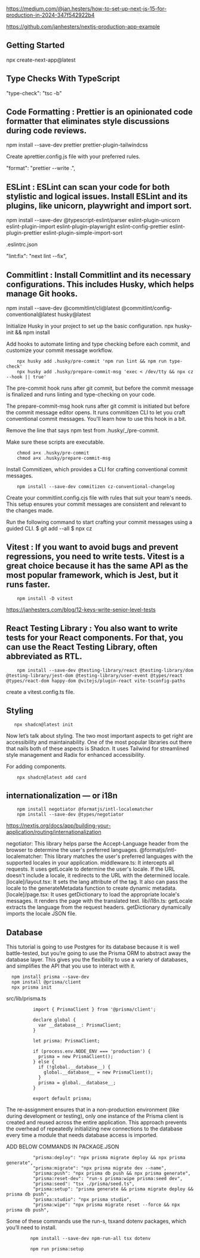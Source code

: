 
https://medium.com/@jan.hesters/how-to-set-up-next-js-15-for-production-in-2024-347f542922b4

https://github.com/janhesters/nextjs-production-app-example

## Getting Started
npx create-next-app@latest

## Type Checks With TypeScript
"type-check": "tsc -b"

## Code Formatting : Prettier is an opinionated code formatter that eliminates style discussions during code reviews.
npm install --save-dev prettier prettier-plugin-tailwindcss

Create aprettier.config.js file with your preferred rules.

"format": "prettier --write .",

## ESLint : ESLint can scan your code for both stylistic and logical issues. Install ESLint and its plugins, like unicorn, playwright and import sort.
npm install --save-dev @typescript-eslint/parser eslint-plugin-unicorn eslint-plugin-import eslint-plugin-playwright eslint-config-prettier eslint-plugin-prettier eslint-plugin-simple-import-sort

.eslintrc.json

"lint:fix": "next lint --fix",

## Commitlint : Install Commitlint and its necessary configurations. This includes Husky, which helps manage Git hooks.
npm install --save-dev @commitlint/cli@latest @commitlint/config-conventional@latest husky@latest

Initialize Husky in your project to set up the basic configuration.
        npx husky-init && npm install

Add hooks to automate linting and type checking before each commit, and customize your commit message workflow.

        npx husky add .husky/pre-commit 'npm run lint && npm run type-check'
        npx husky add .husky/prepare-commit-msg 'exec < /dev/tty && npx cz --hook || true'

The pre-commit hook runs after git commit, but before the commit message is finalized and runs linting and type-checking on your code.

The prepare-commit-msg hook runs after git commit is initiated but before the commit message editor opens. It runs commitizen CLI to let you craft conventional commit messages. You'll learn how to use this hook in a bit.

Remove the line that says npm test from .husky/_/pre-commit.


Make sure these scripts are executable.

        chmod a+x .husky/pre-commit
        chmod a+x .husky/prepare-commit-msg

Install Commitizen, which provides a CLI for crafting conventional commit messages.

        npm install --save-dev commitizen cz-conventional-changelog

Create your commitlint.config.cjs file with rules that suit your team's needs. This setup ensures your commit messages are consistent and relevant to the changes made.

Run the following command to start crafting your commit messages using a guided CLI.
  $     git add --all
  $     npx cz

## Vitest : If you want to avoid bugs and prevent regressions, you need to write tests. Vitest is a great choice because it has the same API as the most popular framework, which is Jest, but it runs faster.

        npm install -D vitest

https://janhesters.com/blog/12-keys-write-senior-level-tests


## React Testing Library : You also want to write tests for your React components. For that, you can use the React Testing Library, often abbreviated as RTL.

        npm install --save-dev @testing-library/react @testing-library/dom @testing-library/jest-dom @testing-library/user-event @types/react @types/react-dom happy-dom @vitejs/plugin-react vite-tsconfig-paths

create a vitest.config.ts file.


## Styling
       npx shadcn@latest init
Now let’s talk about styling. The two most important aspects to get right are accessibility and maintainability. One of the most popular libraries out there that nails both of these aspects is Shadcn. It uses Tailwind for streamlined style management and Radix for enhanced accessibility.

For  adding components.

        npx shadcn@latest add card
## internationalization — or i18n

        npm install negotiator @formatjs/intl-localematcher
        npm install --save-dev @types/negotiator

https://nextjs.org/docs/app/building-your-application/routing/internationalization


negotiator: This library helps parse the Accept-Language header from the browser to determine the user's preferred languages.
@formatjs/intl-localematcher: This library matches the user's preferred languages with the supported locales in your application.
middleware.ts:
It intercepts all requests.
It uses getLocale to determine the user's locale.
If the URL doesn't include a locale, it redirects to the URL with the determined locale.
[locale]/layout.tsx:
It sets the lang attribute of the <html> tag.
It also can pass the locale to the generateMetadata function to create dynamic metadata.
[locale]/page.tsx:
It uses getDictionary to load the appropriate locale's messages.
It renders the page with the translated text.
lib/i18n.ts:
getLocale extracts the language from the request headers.
getDictionary dynamically imports the locale JSON file.


## Database

This tutorial is going to use Postgres for its database because it is well battle-tested, but you’re going to use the Prisma ORM to abstract away the database layer. This gives you the flexibility to use a variety of databases, and simplifies the API that you use to interact with it.

      npm install prisma --save-dev
      npm install @prisma/client
      npx prisma init

src/lib/prisma.ts

              import { PrismaClient } from '@prisma/client';

              declare global {
                var __database__: PrismaClient;
              }

              let prisma: PrismaClient;

              if (process.env.NODE_ENV === 'production') {
                prisma = new PrismaClient();
              } else {
                if (!global.__database__) {
                  global.__database__ = new PrismaClient();
                }
                prisma = global.__database__;
              }

              export default prisma;


The re-assignment ensures that in a non-production environment (like during development or testing), only one instance of the Prisma client is created and reused across the entire application. This approach prevents the overhead of repeatedly initializing new connections to the database every time a module that needs database access is imported.

ADD BELOW COMMANDS IN PACKAGE.JSON

              "prisma:deploy": "npx prisma migrate deploy && npx prisma generate",
              "prisma:migrate": "npx prisma migrate dev --name",
              "prisma:push": "npx prisma db push && npx prisma generate",
              "prisma:reset-dev": "run-s prisma:wipe prisma:seed dev",
              "prisma:seed": "tsx ./prisma/seed.ts",
              "prisma:setup": "prisma generate && prisma migrate deploy && prisma db push",
              "prisma:studio": "npx prisma studio",
              "prisma:wipe": "npx prisma migrate reset --force && npx prisma db push",

Some of these commands use the run-s, tsxand dotenv packages, which you’ll need to install.

             npm install --save-dev npm-run-all tsx dotenv

             npm run prisma:setup

##


